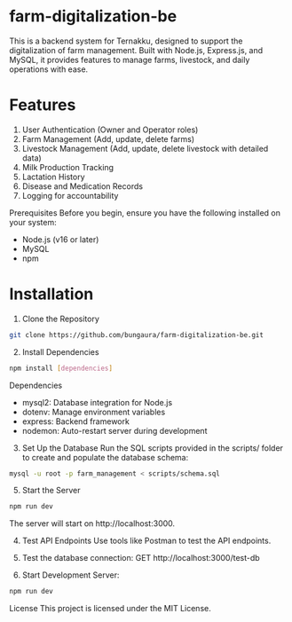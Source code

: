 # farm-digitalization-be

This is a backend system for Ternakku, designed to support the digitalization of farm management. Built with Node.js, Express.js, and MySQL, it provides features to manage farms, livestock, and daily operations with ease.

# Features
1. User Authentication (Owner and Operator roles)
2. Farm Management (Add, update, delete farms)
3. Livestock Management (Add, update, delete livestock with detailed data)
4. Milk Production Tracking
5. Lactation History
6. Disease and Medication Records
7. Logging for accountability

Prerequisites
Before you begin, ensure you have the following installed on your system:
- Node.js (v16 or later)
- MySQL
- npm

# Installation

1. Clone the Repository
```bash
git clone https://github.com/bungaura/farm-digitalization-be.git
```

2. Install Dependencies
```bash
npm install [dependencies]
```
Dependencies
- mysql2: Database integration for Node.js
- dotenv: Manage environment variables
- express: Backend framework
- nodemon: Auto-restart server during development


3. Set Up the Database
Run the SQL scripts provided in the scripts/ folder to create and populate the database schema:
```bash
mysql -u root -p farm_management < scripts/schema.sql
```

5. Start the Server
```bash
npm run dev
```
The server will start on http://localhost:3000.

4. Test API Endpoints
Use tools like Postman to test the API endpoints.

5. Test the database connection:
GET http://localhost:3000/test-db

6. Start Development Server:
```bash
npm run dev
```

License
This project is licensed under the MIT License.
